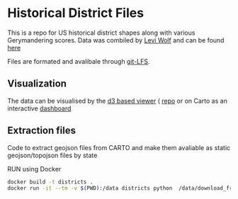 # Historical District Files
This is a repo for US historical district shapes along with various Gerymandering scores. Data was combiled by [Levi Wolf](http://ljwolf.org/) and 
can be found [here](https://osf.io/mjvkb/)

Files are formated and avalibale through [git-LFS](https://git-lfs.github.com/).   

## Visualization 

The data can be visualised by the [d3 based viewer](http://gerrymeandering.com/district-viewer/) ( [repo](https://github.com/gerrymeandering/district-viewer) 
or on Carto as an interactive [dashboard](https://team.carto.com/u/stuartlynn/builder/3d954024-e262-11e6-aed1-0ecd1babdde5/embed) 

## Extraction files
Code to extract geojson files from CARTO and make them avaliable as static geojson/topojson files by state

RUN using Docker 

```bash
docker build -t districts .
docker run -it --tm -v $(PWD):/data districts python  /data/download_from_carto.py 
```



